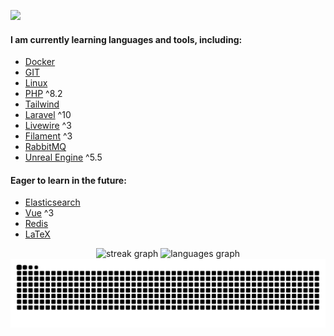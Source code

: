 ![](https://komarev.com/ghpvc/?username=mental-sigsegv)

#### I am currently learning languages and tools, including:
- [Docker](https://www.docker.com/)
- [GIT](https://git-scm.com/)
- [Linux](https://ubuntu.com/)
- [PHP](https://www.php.net/) ^8.2
- [Tailwind](https://tailwindcss.com/)
- [Laravel](https://laravel.com/) ^10
- [Livewire](https://livewire.laravel.com/) ^3
- [Filament](https://filamentphp.com/) ^3
- [RabbitMQ](https://www.rabbitmq.com/)
- [Unreal Engine](https://www.unrealengine.com/en-US) ^5.5

#### Eager to learn in the future:
- [Elasticsearch](https://www.elastic.co/elasticsearch)
- [Vue](https://vuejs.org/) ^3
- [Redis](https://redis.io/)
- [LaTeX](https://www.latex-project.org/)

<div align="center">
  <img src="https://streak-stats.demolab.com?user=mental-sigsegv&locale=en&mode=daily&theme=gruvbox-duo&hide_border=true&border_radius=5&order=3" height="150" alt="streak graph"  />
  <img src="https://github-readme-stats.vercel.app/api/top-langs?username=mental-sigsegv&locale=en&hide_title=false&layout=compact&card_width=320&langs_count=6&theme=gruvbox&bg_color=00000000&hide_border=true&order=2" height="150" alt="languages graph"  />
</div>

<img src="https://raw.githubusercontent.com/mental-sigsegv/mental-sigsegv/output/snake.svg" alt="Snake animation" />
    
